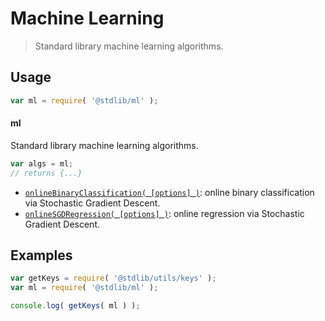 <!--

@license Apache-2.0

Copyright (c) 2018 The Stdlib Authors.

Licensed under the Apache License, Version 2.0 (the "License");
you may not use this file except in compliance with the License.
You may obtain a copy of the License at

   http://www.apache.org/licenses/LICENSE-2.0

Unless required by applicable law or agreed to in writing, software
distributed under the License is distributed on an "AS IS" BASIS,
WITHOUT WARRANTIES OR CONDITIONS OF ANY KIND, either express or implied.
See the License for the specific language governing permissions and
limitations under the License.

-->

# Machine Learning

> Standard library machine learning algorithms.

<section class="usage">

## Usage

```javascript
var ml = require( '@stdlib/ml' );
```

#### ml

Standard library machine learning algorithms.

```javascript
var algs = ml;
// returns {...}
```

<!-- <toc pattern="*"> -->

<div class="namespace-toc">

-   <span class="signature">[`onlineBinaryClassification( [options] )`][@stdlib/ml/online-binary-classification]</span><span class="delimiter">: </span><span class="description">online binary classification via Stochastic Gradient Descent.</span>
-   <span class="signature">[`onlineSGDRegression( [options] )`][@stdlib/ml/online-sgd-regression]</span><span class="delimiter">: </span><span class="description">online regression via Stochastic Gradient Descent.</span>

</div>

<!-- </toc> -->

</section>

<!-- /.usage -->

<section class="examples">

## Examples

<!-- TODO: better examples -->

<!-- eslint no-undef: "error" -->

```javascript
var getKeys = require( '@stdlib/utils/keys' );
var ml = require( '@stdlib/ml' );

console.log( getKeys( ml ) );
```

</section>

<!-- /.examples -->

<section class="links">

<!-- <toc-links> -->

[@stdlib/ml/online-binary-classification]: https://github.com/stdlib-js/stdlib/tree/develop/lib/node_modules/%40stdlib/ml/online-binary-classification

[@stdlib/ml/online-sgd-regression]: https://github.com/stdlib-js/stdlib/tree/develop/lib/node_modules/%40stdlib/ml/online-sgd-regression

<!-- </toc-links> -->

</section>

<!-- /.links -->
